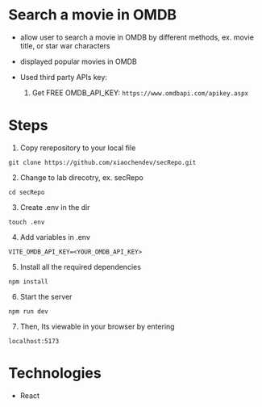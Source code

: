 # Search a movie in OMDB
- allow user to search a movie in OMDB by different methods, ex. movie title, or star war characters
- displayed popular movies in OMDB

- Used third party APIs key: 
    1. Get FREE OMDB_API_KEY: `https://www.omdbapi.com/apikey.aspx`


# Steps
1. Copy rerepository to your local file
```
git clone https://github.com/xiaochendev/secRepo.git
```

2. Change to lab direcotry, ex. secRepo
```
cd secRepo
```

3. Create .env in the dir 
```
touch .env
```

4. Add variables in .env
```
VITE_OMDB_API_KEY=<YOUR_OMDB_API_KEY>
```

5. Install all the required dependencies
```
npm install
```

6. Start the server
```
npm run dev
```

7. Then, Its viewable in your browser by entering
```
localhost:5173
```

# Technologies
- React

